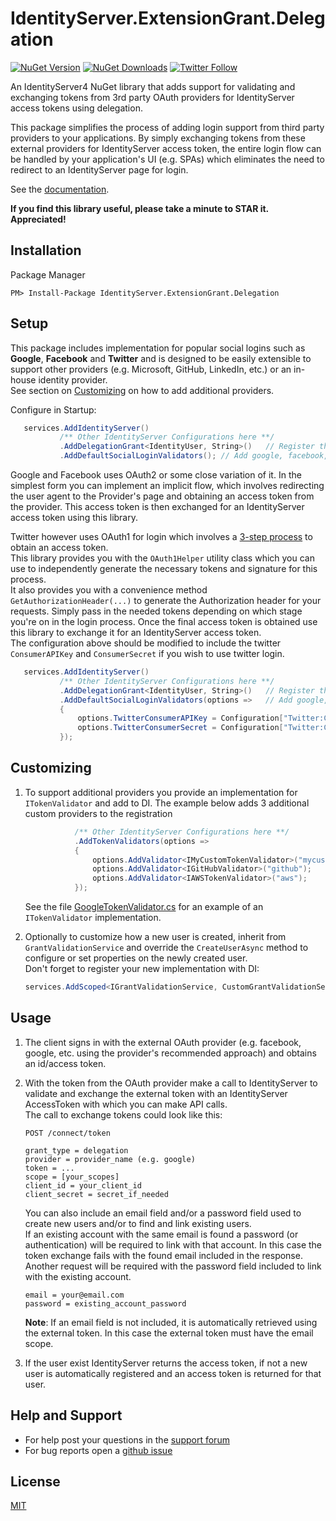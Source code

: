 # IdentityServer.ExtensionGrant.Delegation
[![NuGet Version](https://img.shields.io/nuget/v/IdentityServer.ExtensionGrant.Delegation)](https://www.nuget.org/packages/IdentityServer.ExtensionGrant.Delegation)
[![NuGet Downloads](https://img.shields.io/nuget/dt/IdentityServer.ExtensionGrant.Delegation)](https://www.nuget.org/packages/IdentityServer.ExtensionGrant.Delegation)
[![Twitter Follow](https://img.shields.io/twitter/follow/kommand?style=social)](https://twitter.com/kommand)

An IdentityServer4 NuGet library that adds support for validating and exchanging tokens from 3rd party OAuth providers for IdentityServer access tokens using delegation.

This package simplifies the process of adding login support from third party providers to your applications. By simply exchanging tokens from these external providers for IdentityServer access token, the entire login flow can be handled by your application's UI (e.g. SPAs) which eliminates the need to redirect to an IdentityServer page for login.

See the [documentation](http://docs.identityserver.io/en/latest/topics/extension_grants.html).

**If you find this library useful, please take a minute to STAR it. Appreciated!**

## Installation

Package Manager
```
PM> Install-Package IdentityServer.ExtensionGrant.Delegation
```

## Setup

This package includes implementation for popular social logins such as **Google**, **Facebook** and **Twitter** and is designed to be easily extensible to support other providers (e.g. Microsoft, GitHub, LinkedIn, etc.) or an in-house identity provider.  
See section on [Customizing](#customizing) on how to add additional providers.

Configure in Startup:
```csharp
   services.AddIdentityServer()
           /** Other IdentityServer Configurations here **/
           .AddDelegationGrant<IdentityUser, String>()   // Register the extension grant 
           .AddDefaultSocialLoginValidators(); // Add google, facebook, twitter login support
```

Google and Facebook uses OAuth2 or some close variation of it. In the simplest form you can implement an implicit flow, which involves redirecting the user agent to the Provider's page and obtaining an access token from the provider. This access token is then exchanged for an IdentityServer access token using this library.  

Twitter however uses OAuth1 for login which involves a [3-step process](https://developer.twitter.com/en/docs/twitter-for-websites/log-in-with-twitter/guides/implementing-sign-in-with-twitter) to obtain an access token.  
This library provides you with the `OAuth1Helper` utility class which you can use to independently generate the necessary tokens and signature for this process.  
It also provides you with a convenience method `GetAuthorizationHeader(...)` to generate the Authorization header for your requests. Simply pass in the needed tokens depending on which stage you're on in the login process.
Once the final access token is obtained use this library to exchange it for an IdentityServer access token.  
The configuration above should be modified to include the twitter `ConsumerAPIKey` and `ConsumerSecret` if you wish to use twitter login.
```csharp
   services.AddIdentityServer()
           /** Other IdentityServer Configurations here **/
           .AddDelegationGrant<IdentityUser, String>()   // Register the extension grant 
           .AddDefaultSocialLoginValidators(options =>   // Add google, facebook, twitter login support
           {
               options.TwitterConsumerAPIKey = Configuration["Twitter:ConsumerAPIKey"];
               options.TwitterConsumerSecret = Configuration["Twitter:ConsumerSecret"];
           });
```

## Customizing

1. To support additional providers you provide an implementation for `ITokenValidator` and add to DI. The example below adds 3 additional custom providers to the registration

    ```csharp
               /** Other IdentityServer Configurations here **/
               .AddTokenValidators(options =>
               {
                   options.AddValidator<IMyCustomTokenValidator>("mycustom"); // Adds a custom provider
                   options.AddValidator<IGitHubValidator>("github");          // Adds a github provider
                   options.AddValidator<IAWSTokenValidator>("aws");           // Adds Amazon Web Services
               });
    ```

    See the file [GoogleTokenValidator.cs](https://github.com/emonney/IdentityServer.ExtensionGrant.Delegation/blob/master/IdentityServer.ExtensionGrant.Delegation/TokenValidators/GoogleTokenValidator.cs) for an example of an `ITokenValidator` implementation.

2. Optionally to customize how a new user is created, inherit from `GrantValidationService` and override the `CreateUserAsync` method to configure or set properties on the newly created user.  
Don't forget to register your new implementation with DI:
    ```csharp
    services.AddScoped<IGrantValidationService, CustomGrantValidationService>();
    ```

## Usage
1. The client signs in with the external OAuth provider (e.g. facebook, google, etc. using the provider's recommended approach) and obtains an id/access token.
2. With the token from the OAuth provider make a call to IdentityServer to validate and exchange the external token with an IdentityServer AccessToken with which you can make API calls.  
The call to exchange tokens could look like this:
    ```
    POST /connect/token

    grant_type = delegation 
    provider = provider_name (e.g. google) 
    token = ...
    scope = [your_scopes]
    client_id = your_client_id
    client_secret = secret_if_needed
    ```

    You can also include an email field and/or a password field used to create new users and/or to find and link existing users.  
    If an existing account with the same email is found a password (or authentication) will be required to link with that account. In this case the token exchange fails with the found email included in the response. Another request will be required with the password field included to link with the existing account.
    ```
    email = your@email.com
    password = existing_account_password
    ```

    **Note**: If an email field is not included, it is automatically retrieved using the external token. In this case the external token must have the email scope.
3. If the user exist IdentityServer returns the access token, if not a new user is automatically registered and an access token is returned for that user.

## Help and Support
*	For help post your questions in the [support forum](https://www.ebenmonney.com/forum/forum/programming-support)
*	For bug reports open a [github issue](https://github.com/emonney/IdentityServer.ExtensionGrant.Delegation/issues)

## License
 [MIT](https://github.com/emonney/IdentityServer.ExtensionGrant.Delegation/blob/master/LICENSE)